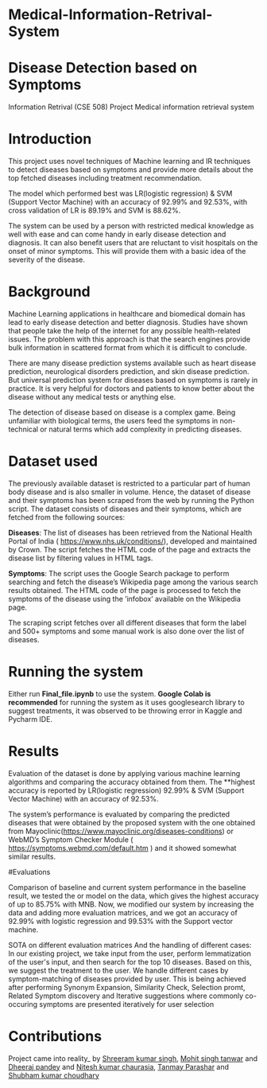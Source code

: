 # Medical-Information-Retrival-System

# Disease Detection based on Symptoms
Information Retrival (CSE 508) Project
Medical information retrieval system 

# Introduction
This project uses novel techniques of Machine learning and IR techniques to detect diseases based on symptoms and provide more details about the top fetched diseases including treatment recommendation.

The model which performed best was  LR(logistic regression) & SVM (Support Vector Machine) with an accuracy of 92.99% and 92.53%, with cross validation of LR is 89.19% and SVM is 88.62%.

The system can be used by a person with restricted medical knowledge as well with ease and can come handy in early disease detection and diagnosis. It can also benefit users that are reluctant to visit hospitals on the onset of minor symptoms. This will provide them with a basic idea of the severity of the disease.

# Background
Machine Learning applications in healthcare and biomedical domain has lead to early disease detection and better diagnosis. Studies have shown that people take the help of the internet for any possible health-related issues. The problem with this approach is that the search engines provide bulk information in scattered format from which it is difficult to conclude.

There are many disease prediction systems available such as heart disease prediction, neurological disorders prediction, and skin disease prediction. But universal prediction system for diseases based on symptoms is rarely in practice. It is very helpful for doctors and patients to know better about the disease without any medical tests or anything else.

The detection of disease based on disease is a complex game. Being unfamiliar with biological terms, the users feed the symptoms in non-technical or natural terms which add complexity in predicting diseases.

# Dataset used

The previously available dataset is restricted to a particular part of human body disease and is also smaller in volume. Hence, the dataset of disease and their symptoms has been scraped from the web by running the Python script. The dataset consists of diseases and their symptoms, which are fetched from the following sources:

**Diseases**: The list of diseases has been retrieved from the National Health Portal of India ( https://www.nhs.uk/conditions/), developed and maintained by Crown. The script fetches the HTML code of the page and extracts the disease list by filtering values in HTML tags.

**Symptoms**: The script uses the Google Search package to perform searching and fetch the disease’s Wikipedia page among the various search results obtained. The HTML code of the page is processed to fetch the symptoms of the disease using the ’infobox’ available on the Wikipedia page.

The scraping script fetches over all different diseases that form the label and 500+ symptoms and some manual work is also done over the list of diseases.

# Running the system

Either run **Final_file.ipynb** to use the system. **Google Colab is recommended** for running the system as it uses googlesearch library to suggest treatments, it was observed to be throwing error in Kaggle and Pycharm IDE.

# Results

Evaluation of the dataset is done by applying various machine learning algorithms and comparing the accuracy obtained from them. The **highest accuracy is reported by LR(logistic regression) 92.99% & SVM (Support Vector Machine) with an accuracy of 92.53%.

The system’s performance is evaluated by comparing the predicted diseases that were obtained by the proposed system with the one obtained from Mayoclinic(https://www.mayoclinic.org/diseases-conditions) or WebMD’s Symptom Checker Module ( https://symptoms.webmd.com/default.htm ) and it showed somewhat similar results.

#Evaluations

Comparison of baseline and  current system performance
in the baseline result, we tested the or model on the data, which gives the highest accuracy of up to 85.75% with MNB. Now, we modified our system by increasing the data and adding more evaluation matrices, and we got an accuracy of 92.99% with logistic regression and  99.53% with the Support vector machine.


SOTA on different evaluation matrices And the handling of different cases:
In our existing project, we take input from the user, perform lemmatization of the user's input, and then search for the top 10 diseases. Based on this, we suggest the treatment to the user. We handle different cases by symptom-matching of diseases provided by user. This is being achieved after performing Synonym Expansion, Similarity Check, Selection promt, Related Symptom discovery and Iterative suggestions where commonly co-occuring symptoms are presented iteratively for user selection

# Contributions

Project came into reality_ by [Shreeram kumar singh](shreeram23091@iiitd.ac.in), [Mohit singh tanwar](Mohit23127@iiitd.ac.in) and [Dheeraj pandey](dheeraj23034@iiitd.ac.in) and [Nitesh kumar chaurasia](nitesh23053@iiitd.ac.in), [Tanmay Parashar](tanmay23100@iiitd.ac.in) and [Shubham kumar choudhary](shubham23093@iiitd.ac.in)

